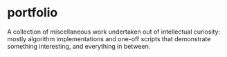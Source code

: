 # portfolio
A collection of miscellaneous work undertaken out of intellectual curiosity: mostly algorithm implementations and
one-off scripts that demonstrate something interesting, and everything in between.
